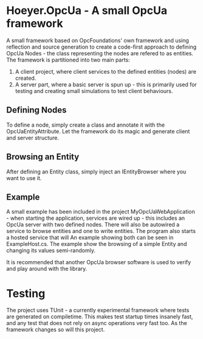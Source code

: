 # Hoeyer.OpcUa - A small OpcUa framework
A small framework based on OpcFoundations' own framework and using reflection and source generation to create a code-first approach to defining OpcUa Nodes - the class representing the nodes are refered to as entities.
The framework is partitioned into two main parts:
1. A client project, where client services to the defined entities (nodes) are created.
2. A server part, where a basic server is spun up - this is primarily used for testing and creating small simulations to test client behaviours.

## Defining Nodes
To define a node, simply create a class and annotate it with the OpcUaEntityAttribute. Let the framework do its magic and generate client and server structure.

## Browsing an Entity
After defining an Entity class, simply inject an IEntityBrowser<MyEntityClass> where you want to use it. 

## Example
A small example has been included in the project MyOpcUaWebApplication - when starting the application, services are wired up - this includes an OpcUa server with two defined nodes. There will also be autowired a service to browse entities and one to write entities. 
The program also starts a hosted service that will 
An example showing both can be seen in ExampleHost.cs. The example show the browsing of a simple Entity and changing its values semi-randomly. 

It is recommended that another OpcUa browser software is used to verify and play around with the library. 


# Testing 
The project uses TUnit - a currently experimental framework where tests are generated on compiletime. This makes test startup times insanely fast, and any test that does not rely on async operations very fast too. As the framework changes so will this project. 
